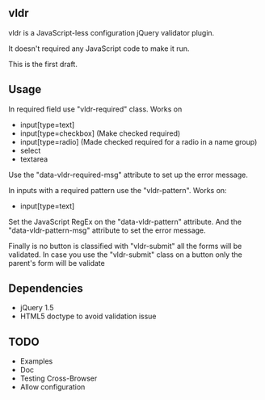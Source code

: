 vldr
---------------------------------------------------------------
vldr is a JavaScript-less configuration jQuery validator plugin.

It doesn't required any JavaScript code to make it run.

This is the first draft.

Usage
---------------------------------------------------------------
In required field use "vldr-required" class. Works on 

+ input[type=text]
+ input[type=checkbox] (Make checked required)
+ input[type=radio] (Made checked required for a radio in a name group)
+ select
+ textarea

Use the "data-vldr-required-msg" attribute to set up the error message.

In inputs with a required pattern use the "vldr-pattern". Works on:

+ input[type=text]

Set the JavaScript RegEx on the "data-vldr-pattern" attribute. And the "data-vldr-pattern-msg" attribute to set the error message.

Finally is no button is classified with "vldr-submit" all the forms will be validated. In case you use the "vldr-submit" class on a button only the parent's form will be validate



Dependencies
---------------------------------------------------------------

+ jQuery 1.5
+ HTML5 doctype to avoid validation issue 

TODO
---------------------------------------------------------------

+ Examples
+ Doc
+ Testing Cross-Browser
+ Allow configuration
